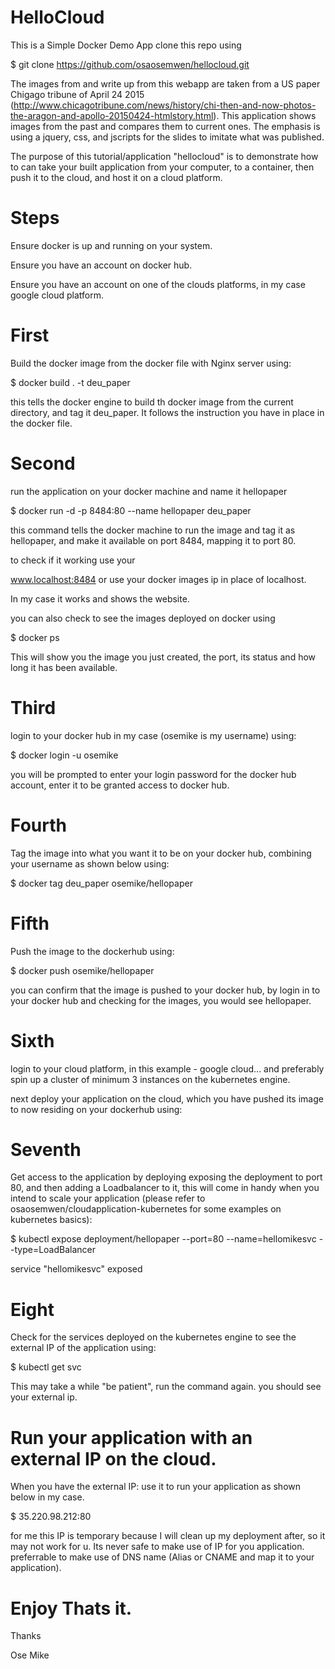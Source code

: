 # HelloCloud 
This is a Simple Docker Demo App 
clone this repo using 

$ git clone https://github.com/osaosemwen/hellocloud.git

The images from and write up from this webapp are taken from a US paper Chigago tribune of April 24 2015 (http://www.chicagotribune.com/news/history/chi-then-and-now-photos-the-aragon-and-apollo-20150424-htmlstory.html). This application shows images from the past and compares them to current ones. The emphasis is using a jquery, css, and jscripts for the slides to imitate what was published.

The purpose of this tutorial/application "hellocloud" is to demonstrate how to can take your built application from your computer, to a container, then push it to the cloud, and host it on a cloud platform.

# Steps
Ensure docker is up and running on your system.

Ensure you have an account on docker hub.


Ensure you have an account on one of the clouds platforms, in my case google cloud platform.

# First

Build the docker image from the docker file with Nginx server using:

$ docker build . -t deu_paper

this tells the docker engine to build th docker image from the current directory, and tag it deu_paper. It follows the instruction you have in place in the docker file.

# Second
run the application on your docker machine and name it hellopaper

$ docker run -d -p 8484:80 --name hellopaper deu_paper

this command tells the docker machine to run the image and tag it as hellopaper, and make it available on port 8484, mapping it to port 80.

to check if it working use your 

 www.localhost:8484 or use your docker images ip in place of localhost.
 
 In my case it works and shows the website.
 
 you can also check to see the images deployed on docker using 
 
 $ docker ps

This will show you the image you just created, the port, its status and how long it has been available.

# Third

login to your docker hub in my case (osemike is my username) using:

$ docker login -u osemike

you will be prompted to enter your login password for the docker hub account, enter it to be granted access to docker hub. 

# Fourth 
Tag the image into what you want it to be on your docker hub, combining your username as shown below using:

$ docker tag deu_paper osemike/hellopaper

# Fifth

Push the image to the dockerhub using: 

$ docker push osemike/hellopaper

you can confirm that the image is pushed to your docker hub, by login in to your docker hub and checking for the images, you would see hellopaper.

# Sixth

login to your cloud platform, in this example - google cloud... and preferably spin up a cluster of minimum 3 instances on the kubernetes engine.

next deploy your application on the cloud, which you have pushed its image to now residing on your dockerhub using:

# Seventh 

Get access to the application by deploying exposing the deployment to port 80, and then adding a Loadbalancer to it, this will come in handy when you intend to scale your application (please refer to osaosemwen/cloudapplication-kubernetes for some examples on kubernetes basics): 

$ kubectl expose deployment/hellopaper --port=80 --name=hellomikesvc --type=LoadBalancer

service "hellomikesvc" exposed


# Eight 

Check for the services deployed on the kubernetes engine to see the external IP of the application using:

$ kubectl get svc

This may take a while "be patient", run the command again. you should see your external ip.

# Run your application with an external IP on the cloud.

When you have the external IP: use it to run your application as shown below in my case.

$ 35.220.98.212:80

for me this IP is temporary because I will clean up my deployment after, so it may not work for u. Its never safe to make use of IP for you application. preferrable to make use of DNS name (Alias or CNAME and map it to your application).

# Enjoy Thats it.

Thanks 

Ose Mike
